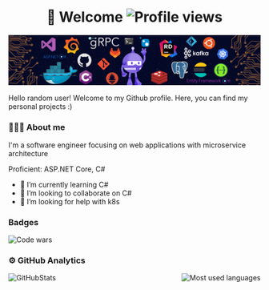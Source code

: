 <h1 align="center">👋 Welcome <img src="https://komarev.com/ghpvc/?username=inozpavel" alt="Profile views"></h1>
<p align="center"><img src="background.png" alt="Skills"></p>

Hello random user! Welcome to my Github profile. Here, you can find my personal projects :)

### 👨🏻‍💻 About me

I'm a software engineer focusing on web applications with microservice architecture

Proficient: ASP.NET Core, C#

[comment]: <> (- 🔭 I’m currently working on ...)

- 🌱 I’m currently learning C#
- 👯 I’m looking to collaborate on C#
- 🤔 I’m looking for help with k8s

[comment]: <> (- 💬 Ask me about ...)

[comment]: <> (- 📫 How to reach me: ...)

[comment]: <> (- 😄 Pronouns: ...)

[comment]: <> (- ⚡ Fun fact: ...)

### Badges

![Code wars](https://www.codewars.com/users/Inozpavel/badges/large)

### ⚙️ GitHub Analytics

<p align="left">
<a href="https://github.com/Inozpavel">
<img height="180em" align="left" alt="GitHubStats" src="https://github-readme-stats.vercel.app/api?username=inozpavel&count_private=true&show_icons=true&hide=contribs&title_color=2F7FEC&icon_color=79ff97&text_color=9f9f9f&bg_color=151515"/>
<img height="180em" align="right" alt="Most used languages" src="https://github-readme-stats.vercel.app/api/top-langs/?username=inozpavel&count_private=true&langs_count=8&layout=compact&title_color=2F7FEC&icon_color=79ff97&text_color=9f9f9f&bg_color=151515&theme=cobalt"/>
</a>
</p>


[comment]: <> (### Languages and tools)

[comment]: <> ( ![C#]&#40;https://img.shields.io/badge/-ASP_NET_Core-090909>&#41;)

[comment]: <> ( ![C++]&#40;https://img.shields.io/badge/-C++-090909>&#41;)
